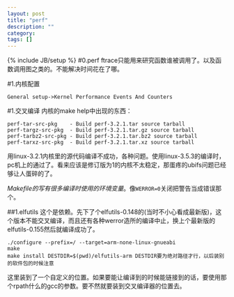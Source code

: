 ```yaml
---
layout: post
title: "perf"
description: ""
category: 
tags: []
---
```

{% include JB/setup %}
#0.perf
ftrace只能用来研究函数谁被调用了。以及函数调用图之类的。不能解决时间花在了哪。

#1.内核配置

    General setup->Kernel Performance Events And Counters

#1.交叉编译
内核的make help中出现的东西：

    perf-tar-src-pkg    - Build perf-3.2.1.tar source tarball
    perf-targz-src-pkg  - Build perf-3.2.1.tar.gz source tarball
    perf-tarbz2-src-pkg - Build perf-3.2.1.tar.bz2 source tarball
    perf-tarxz-src-pkg  - Build perf-3.2.1.tar.xz source tarball

用linux-3.2.1内核里的源代码编译不成功，各种问题。使用linux-3.5.3的编译时，pc机上的通过了。看来应该是修订版为1的内核不太稳定，那蛋疼的ubifs问题已经够让人蛋碎的了。

*Makefile的写有很多编译时使用的环境变量*。像`WERROR=0`关闭把警告当成错误那个。

##1.elfutils
这个是依赖。先下了个elfutils-0.148的(当时不小心看成最新版)，这个版本不能交叉编译，而且还有各种werror造所的编译中止，换上个最新版的elfutils-0.155然后就编译成功了。

    ./configure --prefix=/ --target=arm-none-linux-gnueabi
    make
    make install DESTDIR=$(pwd)/elfutils-arm DESTDIR要为绝对路径才行，以后装别的软件包的时候注意

这里装到了一个自定义的位置。如果要能让编译到的时候能链接到的话，要使用那个rpath什么的gcc的参数。要不然就要装到交叉编译器的位置去。


